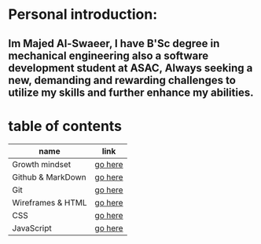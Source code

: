 # Personal introduction:
## Im Majed Al-Swaeer, I have B'Sc degree in mechanical engineering also a software development student at ASAC, Always seeking a new, demanding and rewarding challenges to utilize my skills and further enhance my abilities.

# table of contents

| name        | link                                      |
| ----------- | -----------                               |
| Growth mindset            | [go here](Growth_mindset.md)|
|     Github & MarkDown     |[go here](Github&MD.md)      |
| Git      | [go here](GIT.md)                            |
|Wireframes & HTML| [go here](Wireframes&HTML.md)         |
|CSS| [go here](CSS.md)                                   |
|JavaScript| [go here](Java.md)                           |


